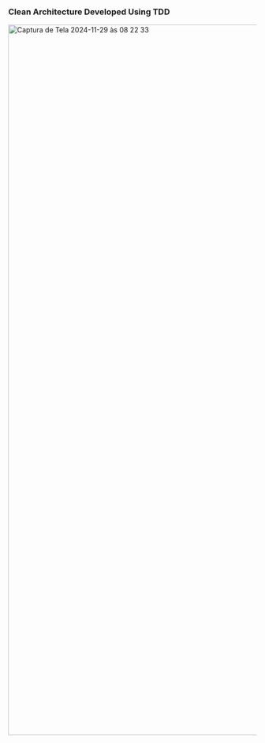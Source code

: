 ### Clean Architecture Developed Using TDD

<img width="1440" alt="Captura de Tela 2024-11-29 às 08 22 33" src="https://github.com/user-attachments/assets/82680cea-ffdd-472a-9561-bbccdbd5b420">
